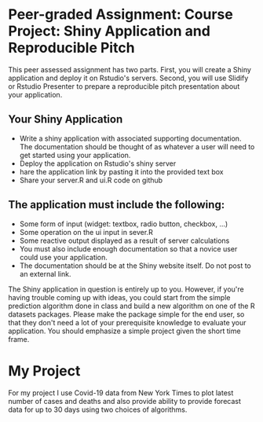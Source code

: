 
# Peer-graded Assignment: Course Project: Shiny Application and Reproducible Pitch

This peer assessed assignment has two parts. First, you will create a Shiny application and deploy it on Rstudio's servers. Second, you will use Slidify or Rstudio Presenter to prepare a reproducible pitch presentation about your application.

## Your Shiny Application
- Write a shiny application with associated supporting documentation. The documentation should be thought of as whatever a user will need to get started using your application.
- Deploy the application on Rstudio's shiny server
- hare the application link by pasting it into the provided text box
- Share your server.R and ui.R code on github
## The application must include the following:
- Some form of input (widget: textbox, radio button, checkbox, ...)
- Some operation on the ui input in sever.R
- Some reactive output displayed as a result of server calculations
- You must also include enough documentation so that a novice user could use your application.
- The documentation should be at the Shiny website itself. Do not post to an external link.

The Shiny application in question is entirely up to you. However, if you're having trouble coming up with ideas, you could start from the simple prediction algorithm done in class and build a new algorithm on one of the R datasets packages. Please make the package simple for the end user, so that they don't need a lot of your prerequisite knowledge to evaluate your application. You should emphasize a simple project given the short time frame.

# My Project

For my project I use Covid-19 data from New York Times to plot  latest number of cases and deaths and also provide ability to provide forecast data for up to 30 days using two choices of algorithms.


